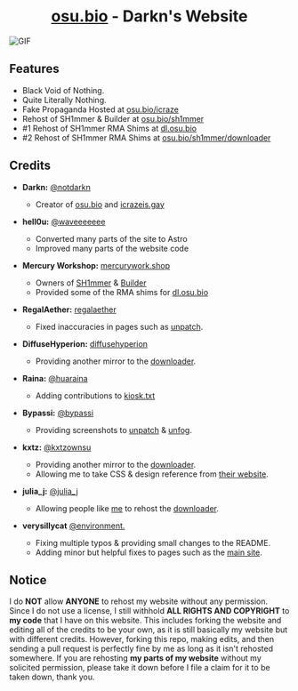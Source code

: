<h1 align="center"><a href="https://osu.bio">osu.bio</a> - Darkn's Website</h1>

![GIF](https://github.com/NotDarkn/website/assets/73033672/4edfb3fe-c1dd-4a47-bba0-a52ad9cc7ddc)

<h2>Features</h2>
<ul>
  <li>Black Void of Nothing.</li>
  <li>Quite Literally Nothing.</li>
  <li>Fake Propaganda Hosted at <a href="https://osu.bio/icraze">osu.bio/icraze</a></li>
  <li>Rehost of SH1mmer & Builder at <a href="https://osu.bio/sh1mmer">osu.bio/sh1mmer</a></li>
  <li>#1 Rehost of SH1mmer RMA Shims at <a href="https://dl.osu.bio">dl.osu.bio</a></li>
  <li>#2 Rehost of SH1mmer RMA Shims at <a href="https://osu.bio/sh1mmer/downloader">osu.bio/sh1mmer/downloader</a></li>
</ul>

## Credits

- **Darkn:** [@notdarkn](https://discord.com/users/829745505784692776)

  - Creator of [osu.bio](https://osu.bio) and [icrazeis.gay](https://icrazeis.gay)

- **hell0u:** [@waveeeeeee](https://discord.com/users/836279485984538634)

  - Converted many parts of the site to Astro
  - Improved many parts of the website code

- **Mercury Workshop:** [mercurywork.shop](https://mercurywork.shop)

  - Owners of [SH1mmer](https://sh1mmer.me) & [Builder](https://sh1mmer.me/builder)
  - Provided some of the RMA shims for [dl.osu.bio](https://dl.osu.bio)
  
- **RegalAether:** [regalaether](https://github.com/RegalAether)

  - Fixed inaccuracies in pages such as [unpatch](https://osu.bio/sh1mmer/unpatch).

- **DiffuseHyperion:**  [diffusehyperion](https://github.com/DiffuseHyperion)

  - Providing another mirror to the [downloader](https://osu.bio/sh1mmer/downloader).

- **Raina:** [@huaraina](https://discord.com/users/716417518197014538)

   - Adding contributions to [kiosk.txt](https://osu.bio/sh1mmer/kiosk.txt)

- **Bypassi:** [@bypassi](https://discord.com/users/904829646145720340)

   - Providing screenshots to [unpatch](https://osu.bio/sh1mmer/unpatch) & [unfog](https://osu.bio/sh1mmer/unfog).

- **kxtz:** [@kxtzownsu](https://discord.com/952792525637312552)
  
   - Providing another mirror to the [downloader](https://osu.bio/sh1mmer/downloader).
   - Allowing me to take CSS & design reference from [their website](https://kxtz.femboy.vip).
 
- **julia_j:** [@julia_j](https://discord.com/users/1039648022084202516)
  
   - Allowing people like [me](https://discord.com/users/829745505784692776) to rehost the [downloader](https://osu.bio/sh1mmer/downloader).

- **verysillycat** [@environment.](https://discord.com/users/825069530376044594)

   - Fixing multiple typos & providing small changes to the README.
   - Adding minor but helpful fixes to pages such as the [main site](https://osu.bio/index).
 
## Notice

I do **NOT** allow **ANYONE** to rehost my website without any permission. Since I do not use a license, I still withhold **ALL RIGHTS AND COPYRIGHT** to **my code** that I have on this website. This includes forking the website and editing all of the credits to be your own, as it is still basically my website but with different credits. However, forking this repo, making edits, and then sending a pull request is perfectly fine by me as long as it isn't rehosted somewhere. If you are rehosting **my parts of my website** without my solicited permission, please take it down before I file a claim for it to be taken down, thank you.
